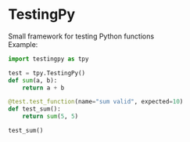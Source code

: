 # TestingPy
Small framework for testing Python functions<br>
Example:
```python
import testingpy as tpy

test = tpy.TestingPy()
def sum(a, b):
    return a + b

@test.test_function(name="sum valid", expected=10)
def test_sum():
    return sum(5, 5)

test_sum()
```